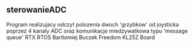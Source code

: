  sterowanieADC
----------------------------------------------------------------------------
Program realizujacy odczyt polozenia dwoch 'grzybkow' od joysticka
poprzez 4 kanaly ADC oraz komunikacje miedzywatkowa typu 'message queue'
RTX RTOS
Bartlomiej Buczek
Freedom KL25Z Board
  

